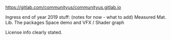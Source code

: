 https://gitlab.com/communityus/communityus.gitlab.io

Ingress end of year 2019 stuff: (notes for now - what to add)
Measured Mat. Lib.
The packages
Space demo and VFX / Shader graph

License info clearly stated.

